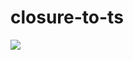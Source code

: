 # closure-to-ts

![](https://github.com/pirosikick/closure-to-ts/workflows/.github/workflows/run-tests.yml/badge.svg)
